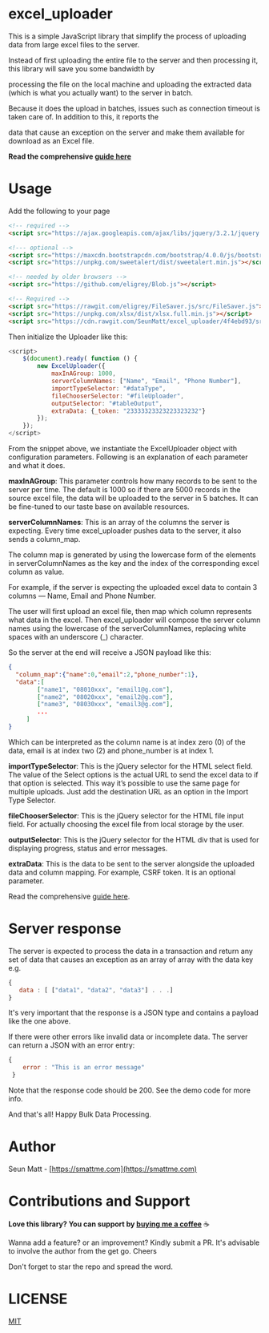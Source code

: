 excel_uploader
==============
This is a simple JavaScript library that simplify the process of uploading data from large excel files to the server.

Instead of first uploading the entire file to the server and then processing it, this library will save you some bandwidth by 

processing the file on the local machine and uploading the extracted data (which is what you actually want) to the server in batch.

Because it does the upload in batches, issues such as connection timeout is taken care of. In addition to this, it reports the 

data that cause an exception on the server and make them available for download as an Excel file.

**Read the comprehensive [guide here](https://smattme.com/blog/technology/process-large-data-from-excel-file-with-a-breeze)**


Usage
=====
Add the following to your page

```html
<!-- required -->
<script src="https://ajax.googleapis.com/ajax/libs/jquery/3.2.1/jquery.min.js"></script>

<!--- optional -->
<script src="https://maxcdn.bootstrapcdn.com/bootstrap/4.0.0/js/bootstrap.min.js"></script>
<script src="https://unpkg.com/sweetalert/dist/sweetalert.min.js"></script>

<!-- needed by older browsers -->
<script src="https://github.com/eligrey/Blob.js"></script>

<!-- Required -->
<script src="https://rawgit.com/eligrey/FileSaver.js/src/FileSaver.js"></script>
<script src="https://unpkg.com/xlsx/dist/xlsx.full.min.js"></script>
<script src="https://cdn.rawgit.com/SeunMatt/excel_uploader/4f4ebd93/src/excel_uploader.js"></script>
```

Then initialize the Uploader like this:

```javascript
<script>
    $(document).ready( function () {
        new ExcelUploader({
            maxInAGroup: 1000,
            serverColumnNames: ["Name", "Email", "Phone Number"],
            importTypeSelector: "#dataType",
            fileChooserSelector: "#fileUploader",
            outputSelector: "#tableOutput",
            extraData: {_token: "23333323323223323232"}
        });
    });
</script>
```

From the snippet above, we instantiate the ExcelUploader object with configuration parameters. Following is an explanation of each parameter and what it does.

**maxInAGroup**: This parameter controls how many records to be sent to the server per time. The default is 1000 so if there are 5000 records in the source excel file, the data will be uploaded to the server in 5 batches. It can be fine-tuned to our taste base on available resources.

**serverColumnNames**: This is an array of the columns the server is expecting. Every time excel_uploader pushes data to the server, it also sends a column_map.

The column map is generated by using the lowercase form of the elements in serverColumnNames as the key and the index of the corresponding excel column as value. 

For example, if the server is expecting the uploaded excel data to contain 3 columns — Name, Email and Phone Number.

The user will first upload an excel file, then map which column represents what data in the excel. Then excel_uploader will compose the server column names using the lowercase of the serverColumnNames, replacing white spaces with an underscore (_) character.

So the server at the end will receive a JSON payload like this:

```json
{
  "column_map":{"name":0,"email":2,"phone_number":1}, 
  "data":[ 
        ["name1", "08010xxx", "email1@g.com"],
        ["name2", "08020xxx", "email2@g.com"],
        ["name3", "08030xxx", "email3@g.com"],
        ...
     ]
}
``` 

Which can be interpreted as the column name is at index zero (0) of the data, email is at index two (2) and phone_number is at index 1.

**importTypeSelector**: This is the jQuery selector for the HTML select field. The value of the Select options is the actual URL to send the excel data to if that option is selected. This way it’s possible to use the same page for multiple uploads. Just add the destination URL as an option in the Import Type Selector.

**fileChooserSelector**: This is the jQuery selector for the HTML file input field. For actually choosing the excel file from local storage by the user.

**outputSelector**: This is the jQuery selector for the HTML div that is used for displaying progress, status and error messages.

**extraData**: This is the data to be sent to the server alongside the uploaded data and column mapping. For example, CSRF token. It is an optional parameter.

Read the comprehensive [guide here](https://smattme.com/blog/technology/process-large-data-from-excel-file-with-a-breeze).

Server response
===============
The server is expected to process the data in a transaction and return any set of data that causes an exception as an array of array 
with the data key e.g.
 
 ```javascript
 {
    data : [ ["data1", "data2", "data3"] . . .]
 }
```
It's very important that the response is a JSON type and contains a payload like the one above.

If there were other errors like invalid data or incomplete data. The server can return a JSON with an error entry:

```javascript
{
    error : "This is an error message"
 }
```

Note that the response code should be 200. See the demo code for more info.

And that's all! Happy Bulk Data Processing.

Author
======
Seun Matt - [https://smattme.com](https://smattme.com)


Contributions and Support
=========================
**Love this library? You can support by [buying me a coffee](http://wallet.ng/pay/ossmatt)** :coffee:

Wanna add a feature? or an improvement? Kindly submit a PR.
It's advisable to involve the author from the get go. Cheers
 
Don't forget to star the repo and spread the word.
 
 
LICENSE
=======
[MIT](LICENSE)